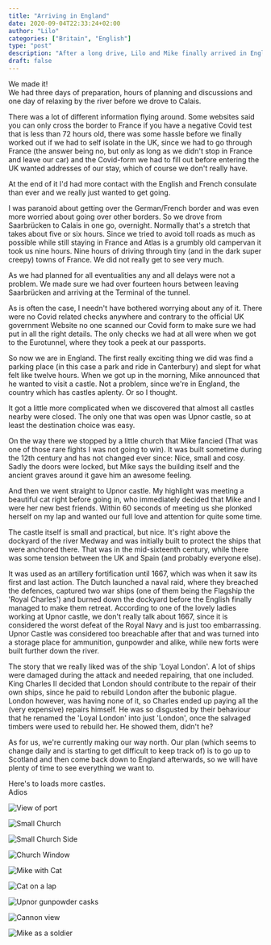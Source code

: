 ```yaml
---
title: "Arriving in England"
date: 2020-09-04T22:33:24+02:00
author: "Lilo"
categories: ["Britain", "English"]
type: "post"
description: "After a long drive, Lilo and Mike finally arrived in England and immediately began exploring the nearest church, castle and cat."
draft: false
---
```







We made it! <br/>
We had three days of preparation, hours of planning and discussions and one day of relaxing by the river before we drove to Calais.

There was a lot of different information flying around. Some websites said you can only cross the border to France if you have a negative Covid test that is less than 72 hours old, there was some hassle before we finally worked out if we had to self isolate in the UK, since we had to go through France (the answer being no, but only as long as we didn't stop in France and leave our car) and the Covid-form we had to fill out before entering the UK wanted addresses of our stay, which of course we don't really have.

At the end of it I'd had more contact with the English and French consulate than ever and we really just wanted to get going.

I was paranoid about getting over the German/French border and was even more worried about going over other borders. So we drove from Saarbrücken to Calais in one go, overnight. Normally that's a stretch that takes about five or six hours. Since we tried to avoid toll roads as much as possible while still staying in France and Atlas is a grumbly old campervan it took us nine hours. Nine hours of driving through tiny (and in the dark super creepy) towns of France. We did not really get to see very much. 

As we had planned for all eventualities any and all delays were not a problem. We made sure we had over fourteen hours between leaving Saarbrücken and arriving at the Terminal of the tunnel. 

As is often the case, I needn't have bothered worrying about any of it. There were no Covid related checks anywhere and contrary to the official UK government Website no one scanned our Covid form to make sure we had put in all the right details. The only checks we had at all were when we got to the Eurotunnel, where they took a peek at our passports. 

So now we are in England. The first really exciting thing we did was find a parking place (in this case a park and ride in Canterbury) and slept for what felt like twelve hours. When we got up in the morning, Mike announced that he wanted to visit a castle. Not a problem, since we're in England, the country which has castles aplenty. Or so I thought. 

It got a little more complicated when we discovered that almost all castles nearby were closed. The only one that was open was Upnor castle, so at least the destination choice was easy.

On the way there we stopped by a little church that Mike fancied (That was one of those rare fights I was not going to win). It was built sometime during the 12th century and has not changed ever since: Nice, small and cosy. Sadly the doors were locked, but Mike says the building itself and the ancient graves around it gave him an awesome feeling. 

And then we went straight to Upnor castle. My highlight was meeting a beautiful cat right before going in, who immediately decided that Mike and I were her new best friends. Within 60 seconds of meeting us she plonked herself on my lap and wanted our full love and attention for quite some time. 

The castle itself is small and practical, but nice. It's right above the dockyard of the river Medway and was initially built to protect the ships that were anchored there. That was in the mid-sixteenth century, while there was some tension between the UK and Spain (and probably everyone else).

It was used as an artillery fortification until 1667, which was when it saw its first and last action. The Dutch launched a naval raid, where they breached the defences, captured two war ships (one of them being the Flagship the 'Royal Charles') and burned down the dockyard before the English finally managed to make them retreat. According to one of the lovely ladies working at Upnor castle, we don't really talk about 1667, since it is considered the worst defeat of the Royal Navy and is just too embarrassing. 
Upnor Castle was considered too breachable after that and was turned into a storage place for ammunition, gunpowder and alike, while new forts were built further down the river. 

The story that we really liked was of the ship 'Loyal London'. A lot of ships were damaged during the attack and needed repairing, that one included. King Charles II decided that London should contribute to the repair of their own ships, since he paid to rebuild London after the bubonic plague. London however, was having none of it, so Charles ended up paying all the (very expensive) repairs himself. He was so disgusted by their behaviour that he renamed the 'Loyal London' into just 'London', once the salvaged timbers were used to rebuild her. He showed them, didn't he?

As for us, we're currently making our way north. Our plan (which seems to change daily and is starting to get difficult to keep track of) is to go up to Scotland and then come back down to England afterwards, so we will have plenty of time to see everything we want to. 

Here's to loads more castles. <br/>
Adios 


<div class="swiper-container"><div class="swiper-wrapper"><div class="swiper-slide">

![View of port](01_morningview.jpg)

</div><div class="swiper-slide">

![Small Church](02_graveney.jpg)

</div><div class="swiper-slide">

![Small Church Side](03_greveney2.jpg)

</div><div class="swiper-slide">

![Church Window](04_graveneywindow.jpg)

</div><div class="swiper-slide">

![Mike with Cat](05_cat_mike.jpg)

</div><div class="swiper-slide">

![Cat on a lap](06_cat.jpg)

</div><div class="swiper-slide">

![Upnor gunpowder casks](07_upnor.jpg)

</div><div class="swiper-slide">

![Cannon view](08_upnor2.jpg)

</div><div class="swiper-slide">

![Mike as a soldier](09_soldier_mike.jpg)

</div></div><div class="swiper-button-prev"></div><div class="swiper-button-next"></div></div>
